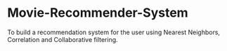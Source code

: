 # Movie-Recommender-System
To build a recommendation system for the user using Nearest Neighbors, Correlation and Collaborative filtering.
